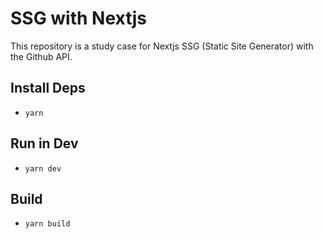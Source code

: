 # SSG with Nextjs

This repository is a study case for Nextjs SSG (Static Site Generator) with the Github API.

## Install Deps

- `yarn`

## Run in Dev

- `yarn dev`

## Build

- `yarn build`
